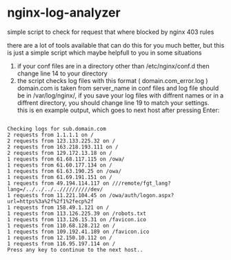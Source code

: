 # nginx-log-analyzer
simple script to check for request that where blocked by nginx 403 rules<br>

there are a lot of tools available that can do this for you much better, but this is just a simple script which maybe helpfull to you in some situations<br>

1. if your conf files are in a directory other than /etc/nginx/conf.d then change line 14 to your directory <br>
2. the script checks log files with this format ( domain.com_error.log ) domain.com is taken from server_name in conf files and log file should be in /var/log/nginx/, if you save your log files with diffrent names or in a diffrent directory, you should change line 19 to match your settings.<br>
this is en example output, which goes to next host after pressing Enter:<br>
```

Checking logs for sub.domain.com
2 requests from 1.1.1.1 on /
2 requests from 123.133.225.32 on /
2 requests from 163.218.193.111 on /
2 requests from 129.172.13.18 on /
1 requests from 61.68.117.115 on /owa/
1 requests from 61.60.177.134 on /
1 requests from 61.63.190.25 on /owa/
1 requests from 61.69.191.151 on /
1 requests from 49.194.114.117 on ///remote/fgt_lang?lang=/../../../..//////////dev/
1 requests from 11.221.104.45 on /owa/auth/logon.aspx?url=https%3a%2f%2f1%2fecp%2f
1 requests from 158.49.1.121 on /
1 requests from 113.126.225.39 on /robots.txt
1 requests from 113.126.15.31 on /favicon.ico
1 requests from 110.68.128.212 on /
1 requests from 109.192.41.189 on /favicon.ico
1 requests from 12.150.10.112 on /
1 requests from 116.95.197.114 on /
Press any key to continue to the next host..
```
